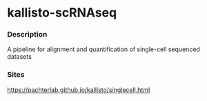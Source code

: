 # kallisto-scRNAseq

### Description

A pipeline for alignment and quantification of single-cell sequenced datasets

### Sites

https://pachterlab.github.io/kallisto/singlecell.html
